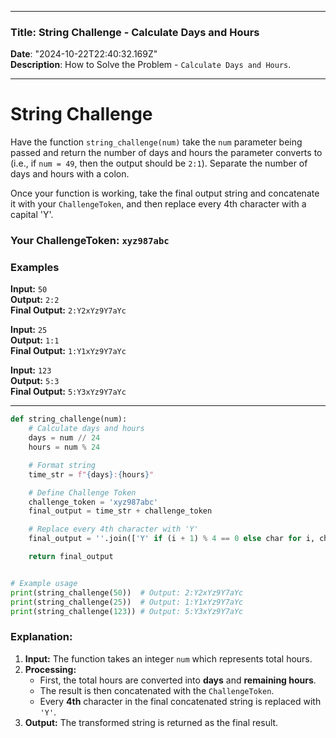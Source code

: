 
---

### Title: String Challenge - Calculate Days and Hours  
**Date**: "2024-10-22T22:40:32.169Z"  
**Description**: How to Solve the Problem - `Calculate Days and Hours`.

---

# String Challenge

Have the function `string_challenge(num)` take the `num` parameter being passed and return the number of days and hours the parameter converts to (i.e., if `num = 49`, then the output should be `2:1`). Separate the number of days and hours with a colon.

Once your function is working, take the final output string and concatenate it with your `ChallengeToken`, and then replace every 4th character with a capital 'Y'.

### Your ChallengeToken: `xyz987abc`

### Examples

**Input:** `50`  
**Output:** `2:2`  
**Final Output:** `2:Y2xYz9Y7aYc`

**Input:** `25`  
**Output:** `1:1`  
**Final Output:** `1:Y1xYz9Y7aYc`

**Input:** `123`  
**Output:** `5:3`  
**Final Output:** `5:Y3xYz9Y7aYc`

---

```python
def string_challenge(num):
    # Calculate days and hours
    days = num // 24
    hours = num % 24

    # Format string
    time_str = f"{days}:{hours}"

    # Define Challenge Token
    challenge_token = 'xyz987abc'
    final_output = time_str + challenge_token

    # Replace every 4th character with 'Y'
    final_output = ''.join(['Y' if (i + 1) % 4 == 0 else char for i, char in enumerate(final_output)])

    return final_output


# Example usage
print(string_challenge(50))  # Output: 2:Y2xYz9Y7aYc
print(string_challenge(25))  # Output: 1:Y1xYz9Y7aYc
print(string_challenge(123)) # Output: 5:Y3xYz9Y7aYc
```

### Explanation:
1. **Input:** The function takes an integer `num` which represents total hours.
2. **Processing:**
   - First, the total hours are converted into **days** and **remaining hours**.
   - The result is then concatenated with the `ChallengeToken`.
   - Every **4th** character in the final concatenated string is replaced with `'Y'`.
3. **Output:** The transformed string is returned as the final result.

